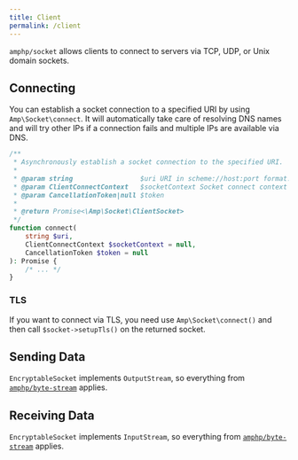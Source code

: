 ```yaml
---
title: Client
permalink: /client
---
```

`amphp/socket` allows clients to connect to servers via TCP, UDP, or Unix domain sockets.

## Connecting

You can establish a socket connection to a specified URI by using `Amp\Socket\connect`. It will automatically take care of resolving DNS names and will try other IPs if a connection fails and multiple IPs are available via DNS.

```php
/**
 * Asynchronously establish a socket connection to the specified URI.
 *
 * @param string                 $uri URI in scheme://host:port format. TCP is assumed if no scheme is present.
 * @param ClientConnectContext   $socketContext Socket connect context to use when connecting.
 * @param CancellationToken|null $token
 *
 * @return Promise<\Amp\Socket\ClientSocket>
 */
function connect(
    string $uri,
    ClientConnectContext $socketContext = null,
    CancellationToken $token = null
): Promise {
    /* ... */
}
```

### TLS

If you want to connect via TLS, you need use `Amp\Socket\connect()` and then call `$socket->setupTls()` on the returned socket.

## Sending Data

`EncryptableSocket` implements `OutputStream`, so everything from [`amphp/byte-stream`](https://amphp.org/byte-stream/#outputstream) applies.

## Receiving Data

`EncryptableSocket` implements `InputStream`, so everything from [`amphp/byte-stream`](https://amphp.org/byte-stream/#inputstream) applies.
